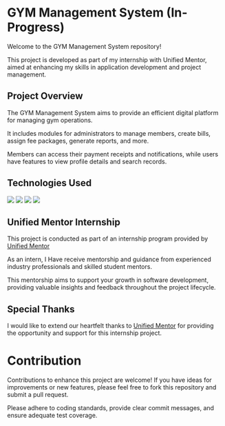 # GYM Management System (In-Progress)

Welcome to the GYM Management System repository!

This project is developed as part of my internship with Unified Mentor, aimed at enhancing my skills in application development and project management.

## Project Overview

The GYM Management System aims to provide an efficient digital platform for managing gym operations. 

It includes modules for administrators to manage members, create bills, assign fee packages, generate reports, and more. 

Members can access their payment receipts and notifications, while users have features to view profile details and search records.

## Technologies Used 

<img src="https://img.shields.io/badge/javascript%20-%23323330.svg?&style=for-the-badge&logo=javascript&logoColor=%23F7DF1E"/> 
<img src="https://img.shields.io/badge/html5%20-%23E34F26.svg?&style=for-the-badge&logo=html5&logoColor=white"/>
<img src="https://img.shields.io/badge/css3%20-%231572B6.svg?&style=for-the-badge&logo=css3&logoColor=white"/>
<img src="https://img.shields.io/badge/firebase%20-%23039BE5.svg?&style=for-the-badge&logo=firebase"/> 

## Unified Mentor Internship

This project is conducted as part of an internship program provided by [Unified Mentor](https://www.linkedin.com/company/unifiedmentor/posts/?feedView=all)

As an intern, I Have receive mentorship and guidance from experienced industry professionals and skilled student mentors. 

This mentorship aims to support your growth in software development, providing valuable insights and feedback throughout the project lifecycle.

## Special Thanks

I would like to extend our heartfelt thanks to [Unified Mentor](https://www.linkedin.com/company/unifiedmentor/posts/?feedView=all) for providing the opportunity and support for this internship project. 


# Contribution

Contributions to enhance this project are welcome! If you have ideas for improvements or new features, please feel free to fork this repository and submit a pull request. 

Please adhere to coding standards, provide clear commit messages, and ensure adequate test coverage.
